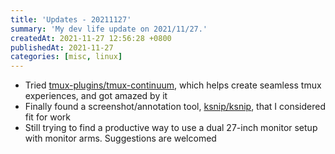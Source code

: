 ```yaml
---
title: 'Updates - 20211127'
summary: 'My dev life update on 2021/11/27.'
createdAt: 2021-11-27 12:56:28 +0800
publishedAt: 2021-11-27
categories: [misc, linux]
---
```


- Tried [tmux-plugins/tmux-continuum](https://github.com/tmux-plugins/tmux-continuum/), which helps create seamless tmux experiences, and got amazed by it
- Finally found a screenshot/annotation tool, [ksnip/ksnip](https://github.com/ksnip/ksnip), that I considered fit for work
- Still trying to find a productive way to use a dual 27-inch monitor setup with monitor arms. Suggestions are welcomed
